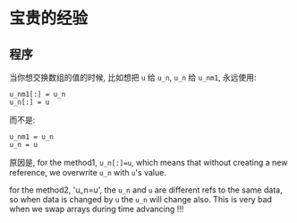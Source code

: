 # 宝贵的经验

## 程序

当你想交换数组的值的时候, 比如想把 `u` 给 `u_n`, `u_n` 给 `u_nm1`, 永远使用:
```
u_nm1[:] = u_n
u_n[:] = u
```
而不是:
```
u_nm1 = u_n
u_n = u
```
原因是, for the method1, `u_n[:]=u`, which means that without creating a new reference, we overwrite `u_n` with `u`'s value.

for the method2, 'u_n=u', the `u_n` and `u` are different refs to the same data, so when data is changed by `u` the `u_n` will change also. This is very bad when we swap arrays during time advancing !!!
